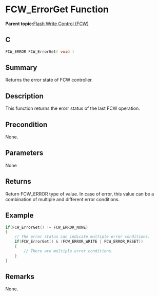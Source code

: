 # FCW\_ErrorGet Function

**Parent topic:**[Flash Write Control \(FCW\)](GUID-90E21DD6-5AB3-4211-8633-884EC95A6246.md)

## C

```c
FCW_ERROR FCW_ErrorGet( void )
```

## Summary

Returns the error state of FCW controller.

## Description

This function returns the erorr status of the last FCW operation.

## Precondition

None.

## Parameters

None

## Returns

Return FCW\_ERROR type of value. In case of error, this value can be a combination of multiple and different error conditions.

## Example

```c
if(FCW_ErrorGet() != FCW_ERROR_NONE)
{
    // The error status can indicate multiple error conditions.
    if(FCW_ErrorGet() & (FCW_ERROR_WRITE | FCW_ERROR_RESET))
    {
        // There are multiple error conditions.
    }
}

```

## Remarks

None.

